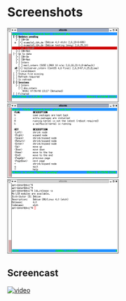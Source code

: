 # Screenshots


[![screenshot](images/apt-dater-tn-01.png "host example3.ibh.de has one pending update")](images/apt-dater-01.png)
[![screenshot](images/apt-dater-tn-help.png "help screen")](images/apt-dater-help.png)
[![screenshot](images/apt-dater-tn-screen.png "attached session")](images/apt-dater-screen.png)

## Screencast

[![video](https://img.youtube.com/vi/nzjyE27Bmd0/0.jpg)](https://www.youtube.com/watch?v=nzjyE27Bmd0)

